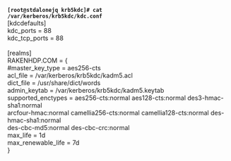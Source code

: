 <code><b>[root@stdalonejq krb5kdc]# cat /var/kerberos/krb5kdc/kdc.conf </b></code><br>
[kdcdefaults]<br>
 kdc_ports = 88<br>
 kdc_tcp_ports = 88<br>
<br>
[realms]<br>
 RAKENHDP.COM = {<br>
  #master_key_type = aes256-cts<br>
  acl_file = /var/kerberos/krb5kdc/kadm5.acl<br>
  dict_file = /usr/share/dict/words<br>
  admin_keytab = /var/kerberos/krb5kdc/kadm5.keytab<br>
  supported_enctypes = aes256-cts:normal aes128-cts:normal des3-hmac-sha1:normal<br> arcfour-hmac:normal camellia256-cts:normal camellia128-cts:normal des-hmac-sha1:normal <br>des-cbc-md5:normal des-cbc-crc:normal<br>
  max_life = 1d<br>
  max_renewable_life = 7d<br>
 }
